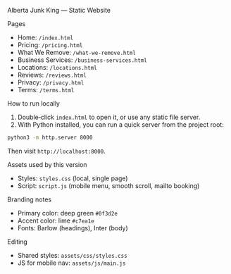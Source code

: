 Alberta Junk King — Static Website

Pages
- Home: `/index.html`
- Pricing: `/pricing.html`
- What We Remove: `/what-we-remove.html`
- Business Services: `/business-services.html`
- Locations: `/locations.html`
- Reviews: `/reviews.html`
- Privacy: `/privacy.html`
- Terms: `/terms.html`

How to run locally
1. Double‑click `index.html` to open it, or use any static file server.
2. With Python installed, you can run a quick server from the project root:

```bash
python3 -m http.server 8000
```

Then visit `http://localhost:8000`.

Assets used by this version
- Styles: `styles.css` (local, single page)
- Script: `script.js` (mobile menu, smooth scroll, mailto booking)

Branding notes
- Primary color: deep green `#0f3d2e`
- Accent color: lime `#c7ea1e`
- Fonts: Barlow (headings), Inter (body)

Editing
- Shared styles: `assets/css/styles.css`
- JS for mobile nav: `assets/js/main.js`

